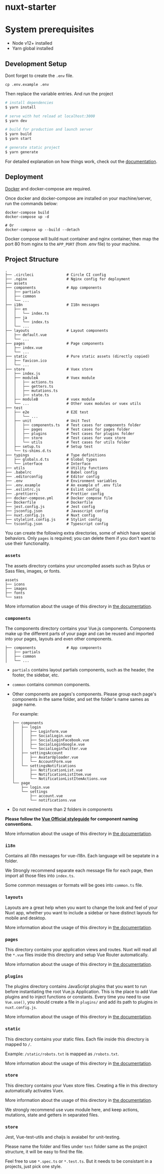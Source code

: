 # nuxt-starter

# System prerequisites
- Node v12+ installed
- Yarn global installed

## Development Setup
Dont forget to create the `.env` file.
```shell
cp .env.example .env
```
Then replace the variable entries. And run the project

```bash
# install dependencies
$ yarn install

# serve with hot reload at localhost:3000
$ yarn dev

# build for production and launch server
$ yarn build
$ yarn start

# generate static project
$ yarn generate
```

For detailed explanation on how things work, check out the [documentation](https://nuxtjs.org).

## Deployment
[Docker](https://docs.docker.com/engine/install/) and docker-compose are required.

Once docker and docker-compose are installed on your machine/server, run the commands below:
```shell
docker-compose build
docker-compose up -d

# Or
docker-compose up --build --detach
```

Docker compose will build nuxt container and nginx container, then map the port 80 from nginx to the `APP_PORT` (from .env file) to your machine.

## Project Structure
```text
.
├── .circleci               # Circle CI config
├── .nginx                  # Nginx config for deployment
├── assets
├── components              # App components
│   ├── partials
│   ├── common
│   └── ...
├── i18n                    # I18n messages
│   ├── en
│   │   └── index.ts
│   ├── ja
│   │   └── index.ts
│   └── ...
├── layouts                 # Layout components
│   ├── default.vue
│   └── ...
├── pages                   # Page components
│   ├── index.vue
│   └── ...
├── static                  # Pure static assets (directly copied)
│   ├── favicon.ico
│   └── ...
├── store                   # Vuex store
│   ├── index.js
│   ├── moduleA             # Vuex module
│   │   ├── actions.ts
│   │   ├── getters.ts
│   │   ├── mutations.ts
│   │   ├── state.ts
│   ├── moduleB             # vuex module
│   └── ...                 # Other vuex modules or vuex utils
├── test
│   ├── e2e                 # E2E test
│   │   └── ...
│   ├── unit                # Unit Test
│   │   ├── components.ts   # Test cases for components folder
│   │   ├── pages           # Test cases for pages folder
│   │   ├── plugins         # Test cases for plugins folder
│   │   ├── store           # Test cases for vuex store
│   │   └── utils           # Test cases for utils folder
│   ├── setup.ts            # Setup test
│   └── ts-shims.d.ts
├── typings                 # Type definitions
│   ├── globals.d.ts        # Global types
│   └── interface           # Interface
├── utils                   # Utility functions
├── .babelrc                # Babel config
├── .editorconfig           # Editor config
├── .env                    # Environment variables
├── .env.example            # An example of .env file
├── .eslintrc.js            # Eslint config
├── .prettierrc             # Prettier config
├── docker-compose.yml      # Docker compose file
├── Dockerfile              # Dockerfile
├── jest.config.js          # Jest config
├── jsconfig.json           # Javascript config
├── nuxt.config.js          # Nuxt config
├── stylelint.config.js     # Stylint config
└── tsconfig.json           # Typescript config
```


You can create the following extra directories, some of which have special behaviors. Only `pages` is required; you can delete them if you don't want to use their functionality.

### `assets`

The assets directory contains your uncompiled assets such as Stylus or Sass files, images, or fonts.

```
assets
├── icons
├── images
├── fonts
└── sass
```

More information about the usage of this directory in [the documentation](https://nuxtjs.org/docs/2.x/directory-structure/assets).

### `components`

The components directory contains your Vue.js components. Components make up the different parts of your page and can be reused and imported into your pages, layouts and even other components.

```
├── components              # App components
│   ├── partials
│   ├── common
│   └── ...
```
- `partials` contains layout partials components, such as the header, the footer, the sidebar, etc.
- `common` contains common components.
- Other components are pages's components. Please group each page's components in the same folder, and set the folder's name sames as page name.

  For example:
  ```
  ├── components
  │   ├── login
  │   │   ├── Loginform.vue
  │   │   ├── SocialLogin.vue
  │   │   ├── SocialLoginFacebook.vue
  │   │   ├── SocialLoginGoogle.vue
  │   │   └── SocialLoginTwitter.vue
  │   ├── settingsAccount
  │   │   ├── AvatarUploader.vue
  │   │   └── AccountForm.vue
  │   └── settingsNotifications
  │       ├── NotificationList.vue
  │       ├── NotificationListItem.vue
  │       └── NotificationListItemActions.vue
  └── page
      ├── login.vue
      └── settings
          ├── account.vue
          └── notifications.vue
  ```
- Do not nested more than 2 folders in components

__Please follow the [Vue Official styleguide](https://vuejs.org/v2/style-guide/#Priority-B-Rules-Strongly-Recommended-Improving-Readability) for component naming conventions.__

More information about the usage of this directory in [the documentation](https://nuxtjs.org/docs/2.x/directory-structure/components).

### `i18n`

Contains all i18n messages for vue-i18n. Each language will be sepatate in a folder.

We Strongly recommend separate each message file for each page, then import all those files into `index.ts`.

Some common messages or formats will be goes into `common.ts` file.

### `layouts`

Layouts are a great help when you want to change the look and feel of your Nuxt app, whether you want to include a sidebar or have distinct layouts for mobile and desktop.

More information about the usage of this directory in [the documentation](https://nuxtjs.org/docs/2.x/directory-structure/layouts).


### `pages`

This directory contains your application views and routes. Nuxt will read all the `*.vue` files inside this directory and setup Vue Router automatically.

More information about the usage of this directory in [the documentation](https://nuxtjs.org/docs/2.x/get-started/routing).

### `plugins`

The plugins directory contains JavaScript plugins that you want to run before instantiating the root Vue.js Application. This is the place to add Vue plugins and to inject functions or constants. Every time you need to use `Vue.use()`, you should create a file in `plugins/` and add its path to plugins in `nuxt.config.js`.

More information about the usage of this directory in [the documentation](https://nuxtjs.org/docs/2.x/directory-structure/plugins).

### `static`

This directory contains your static files. Each file inside this directory is mapped to `/`.

Example: `/static/robots.txt` is mapped as `/robots.txt`.

More information about the usage of this directory in [the documentation](https://nuxtjs.org/docs/2.x/directory-structure/static).

### `store`

This directory contains your Vuex store files. Creating a file in this directory automatically activates Vuex.

More information about the usage of this directory in [the documentation](https://nuxtjs.org/docs/2.x/directory-structure/store).

We strongly recommend use vuex module here, and keep actions, mutations, state and getters in separated files.

### `store`

Jest, Vue-test-utils and chaijs is avaiabel for unit-testing.

Please name the folder and files under `test` folder same as the project structure, it will be easy to find the file.

Feel free to use `*.spec.ts` or `*.test.ts`. But it needs to be consistant in a projects, just pick one style.
